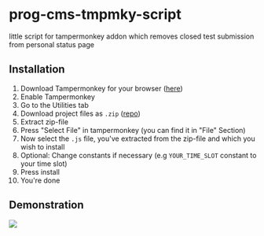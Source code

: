 # prog-cms-tmpmky-script
little script for tampermonkey addon which removes closed test submission from personal status page

## Installation

1. Download Tampermonkey for your browser ([here](https://www.tampermonkey.net))
2. Enable Tampermonkey
3. Go to the Utilities tab
4. Download project files as ``.zip`` ([repo](https://github.com/david-prv/prog-cms-tmpmky-script/))
5. Extract zip-file
6. Press "Select File" in tampermonkey (you can find it in "File" Section)
7. Now select the ``.js`` file, you've extracted from the zip-file and which you wish to install
8. Optional: Change constants if necessary (e.g ``YOUR_TIME_SLOT`` constant to your time slot)
9. Press install
10. You're done

## Demonstration

![](https://david-dewes.de/img/demoA.gif)
